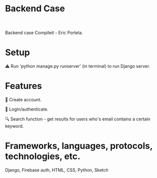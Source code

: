 <p align="center"> 
     <h1>Backend Case</h1>
     <br>
     <br>
     <a> Backend case Compileit - Eric Portela.
     </a>
</p>


# Setup

:warning: Run 'python manage.py runserver' (in terminal) to run Django server.



# Features
📂 Create account.

🏡 Login/authenticate.

🔍 Search function - get results for users who's email contains a certain keyword.



# Frameworks, languages, protocols, technologies, etc.

Django, Firebase auth, HTML, CSS, Python, Sketch

